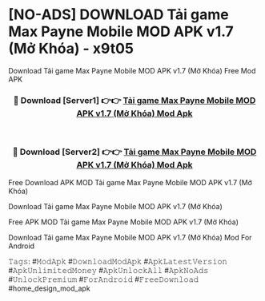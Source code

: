 # [NO-ADS] DOWNLOAD Tải game Max Payne Mobile MOD APK v1.7 (Mở Khóa) - x9t05
Download Tải game Max Payne Mobile MOD APK v1.7 (Mở Khóa) Free Mod APK

<div align="center">
<h3>🔴 Download [Server1] 👉👉 <a href="https://apk-comot.site?title=Tải_game_Max_Payne_Mobile_MOD_APK_v1.7_(Mở_Khóa)">Tải game Max Payne Mobile MOD APK v1.7 (Mở Khóa) Mod Apk</a></h3><br>

<h3>🔴 Download [Server2] 👉👉 <a href="https://apk-comot.site?title=Tải_game_Max_Payne_Mobile_MOD_APK_v1.7_(Mở_Khóa)">Tải game Max Payne Mobile MOD APK v1.7 (Mở Khóa) Mod Apk</a></h3>
</div>


Free Download APK MOD Tải game Max Payne Mobile MOD APK v1.7 (Mở Khóa)

Download Tải game Max Payne Mobile MOD APK v1.7 (Mở Khóa) 

Free APK MOD Tải game Max Payne Mobile MOD APK v1.7 (Mở Khóa) 

Download Tải game Max Payne Mobile MOD APK v1.7 (Mở Khóa) Mod For Android

𝚃𝚊𝚐𝚜: #𝙼𝚘𝚍𝙰𝚙𝚔 #𝙳𝚘𝚠𝚗𝚕𝚘𝚊𝚍𝙼𝚘𝚍𝙰𝚙𝚔 #𝙰𝚙𝚔𝙻𝚊𝚝𝚎𝚜𝚝𝚅𝚎𝚛𝚜𝚒𝚘𝚗 #𝙰𝚙𝚔𝚄𝚗𝚕𝚒𝚖𝚒𝚝𝚎𝚍𝙼𝚘𝚗𝚎𝚢 #𝙰𝚙𝚔𝚄𝚗𝚕𝚘𝚌𝚔𝙰𝚕𝚕 #𝙰𝚙𝚔𝙽𝚘𝙰𝚍𝚜 #𝚄𝚗𝚕𝚘𝚌𝚔𝙿𝚛𝚎𝚖𝚒𝚞𝚖 #𝙵𝚘𝚛𝙰𝚗𝚍𝚛𝚘𝚒𝚍 #𝙵𝚛𝚎𝚎𝙳𝚘𝚠𝚗𝚕𝚘𝚊𝚍 #home_design_mod_apk